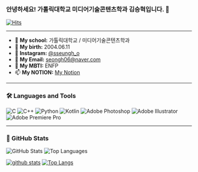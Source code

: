 ### 안녕하세요! 가톨릭대학교 미디어기술콘텐츠학과 김승혁입니다. 👋

[![Hits](https://hits.seeyoufarm.com/api/count/incr/badge.svg?url=https%3A%2F%2Fgithub.com%2Fseongh06)](https://hits.seeyoufarm.com)

---

- 🔭 **My school:** 가톨릭대학교 / 미디어기술콘텐츠학과
- 🌱 **My birth:** 2004.06.11
- 👯 **Instagram:** [@sseungh_o](https://www.instagram.com/sseungh_o)
- 🤔 **My Email:** [seongh06@naver.com](mailto:seongh06@naver.com)
- 💬 **My MBTI:** ENFP
- 📫 **My NOTION:** [My Notion](https://sphenoid-mozzarella-660.notion.site/fb90d99b0a9546beaf23ab7b9d30acf7)

---

### 🛠️ Languages and Tools

<p align="left">
  <img src="https://img.shields.io/badge/C-A8B9CC?style=for-the-badge&logo=C&logoColor=white" alt="C" />
  <img src="https://img.shields.io/badge/C++-00599C?style=for-the-badge&logo=C%2B%2B&logoColor=white" alt="C++" />
  <img src="https://img.shields.io/badge/Python-3776AB?style=for-the-badge&logo=Python&logoColor=white" alt="Python" />
  <img src="https://img.shields.io/badge/Kotlin-0095D5?style=for-the-badge&logo=Kotlin&logoColor=white" alt="Kotlin" />
  <img src="https://img.shields.io/badge/Adobe%20Photoshop-31A8FF?style=for-the-badge&logo=Adobe%20Photoshop&logoColor=white" alt="Adobe Photoshop" />
  <img src="https://img.shields.io/badge/Adobe%20Illustrator-FF9A00?style=for-the-badge&logo=Adobe%20Illustrator&logoColor=white" alt="Adobe Illustrator" />
  <img src="https://img.shields.io/badge/Adobe%20Premiere%20Pro-9999FF?style=for-the-badge&logo=Adobe%20Premiere%20Pro&logoColor=white" alt="Adobe Premiere Pro" />
</p>

---

### 🌟 GitHub Stats

<p align="left">
  <img src="https://github-readme-stats.vercel.app/api?username=seongh06&show_icons=true&theme=radical&hide_border=true" alt="GitHub Stats" />
  <img src="https://github-readme-stats.vercel.app/api/top-langs/?username=seongh06&layout=compact&theme=radical&hide_border=true" alt="Top Languages" />
</p>

[![github stats](https://github-readme-stats.vercel.app/api?username=seongh06&show_icons=true&hide_border=true)](https://github.com/seongh06)
[![Top Langs](https://github-readme-stats.vercel.app/api/top-langs/?username=seongh06&layout=compact)](https://github.com/seongh06)
